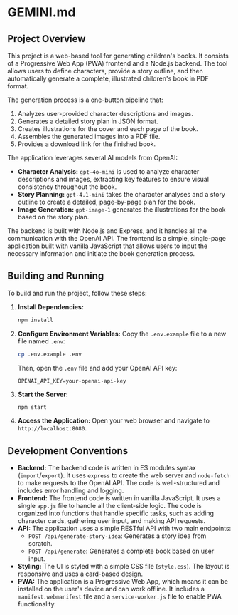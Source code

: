 # GEMINI.md

## Project Overview

This project is a web-based tool for generating children's books. It consists of a Progressive Web App (PWA) frontend and a Node.js backend. The tool allows users to define characters, provide a story outline, and then automatically generate a complete, illustrated children's book in PDF format.

The generation process is a one-button pipeline that:
1.  Analyzes user-provided character descriptions and images.
2.  Generates a detailed story plan in JSON format.
3.  Creates illustrations for the cover and each page of the book.
4.  Assembles the generated images into a PDF file.
5.  Provides a download link for the finished book.

The application leverages several AI models from OpenAI:
*   **Character Analysis:** `gpt-4o-mini` is used to analyze character descriptions and images, extracting key features to ensure visual consistency throughout the book.
*   **Story Planning:** `gpt-4.1-mini` takes the character analyses and a story outline to create a detailed, page-by-page plan for the book.
*   **Image Generation:** `gpt-image-1` generates the illustrations for the book based on the story plan.

The backend is built with Node.js and Express, and it handles all the communication with the OpenAI API. The frontend is a simple, single-page application built with vanilla JavaScript that allows users to input the necessary information and initiate the book generation process.

## Building and Running

To build and run the project, follow these steps:

1.  **Install Dependencies:**
    ```bash
    npm install
    ```

2.  **Configure Environment Variables:**
    Copy the `.env.example` file to a new file named `.env`:
    ```bash
    cp .env.example .env
    ```
    Then, open the `.env` file and add your OpenAI API key:
    ```
    OPENAI_API_KEY=your-openai-api-key
    ```

3.  **Start the Server:**
    ```bash
    npm start
    ```

4.  **Access the Application:**
    Open your web browser and navigate to `http://localhost:8080`.

## Development Conventions

*   **Backend:** The backend code is written in ES modules syntax (`import`/`export`). It uses `express` to create the web server and `node-fetch` to make requests to the OpenAI API. The code is well-structured and includes error handling and logging.
*   **Frontend:** The frontend code is written in vanilla JavaScript. It uses a single `app.js` file to handle all the client-side logic. The code is organized into functions that handle specific tasks, such as adding character cards, gathering user input, and making API requests.
*   **API:** The application uses a simple RESTful API with two main endpoints:
    *   `POST /api/generate-story-idea`: Generates a story idea from scratch.
    *   `POST /api/generate`: Generates a complete book based on user input.
*   **Styling:** The UI is styled with a simple CSS file (`style.css`). The layout is responsive and uses a card-based design.
*   **PWA:** The application is a Progressive Web App, which means it can be installed on the user's device and can work offline. It includes a `manifest.webmanifest` file and a `service-worker.js` file to enable PWA functionality.

